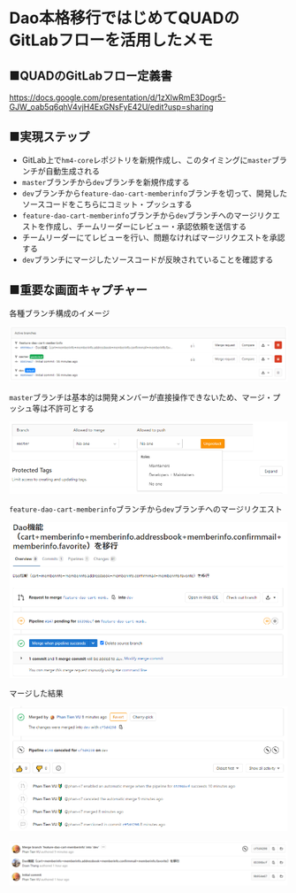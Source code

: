# Dao本格移行ではじめてQUADのGitLabフローを活用したメモ

## ■QUADのGitLabフロー定義書

https://docs.google.com/presentation/d/1zXlwRmE3Dogr5-GJW_oab5q6qhV4vjH4ExGNsFyE42U/edit?usp=sharing

## ■実現ステップ

* GitLab上で`hm4-core`レポジトリを新規作成し、このタイミングに`master`ブランチが自動生成される
* `master`ブランチから`dev`ブランチを新規作成する
* `dev`ブランチから`feature-dao-cart-memberinfo`ブランチを切って、開発したソースコードをこちらにコミット・プッシュする
* `feature-dao-cart-memberinfo`ブランチから`dev`ブランチへのマージリクエストを作成し、チームリーダーにレビュー・承認依頼を送信する
* チームリーダーにてレビューを行い、問題なければマージリクエストを承認する
* `dev`ブランチにマージしたソースコードが反映されていることを確認する

## ■重要な画面キャプチャー

各種ブランチ構成のイメージ

![image.png](./images/6025ea21a8b5fb0049fb58bd.png)

`master`ブランチは基本的は開発メンバーが直接操作できないため、マージ・プッシュ等は不許可とする

![image.png](./images/6025ebbba8b5fb0049fb58db.png)

`feature-dao-cart-memberinfo`ブランチから`dev`ブランチへのマージリクエスト

![image.png](./images/6025eab1a8b5fb0049fb58c4.png)

マージした結果

![image.png](./images/6025eeb6a8b5fb0049fb58e8.png)

![image.png](./images/6025eef0a8b5fb0049fb58ed.png)
